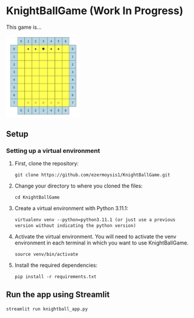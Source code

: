 # KnightBallGame (Work In Progress)

This game is...

<img src="./images/KnightBall_img.png" alt="Project Logo" width="200"/>


## Setup

### Setting up a virtual environment 

1.  First, clone the repository:

    ```
    git clone https://github.com/ezermoysis1/KnightBallGame.git
    ```

2.  Change your directory to where you cloned the files:

    ```
    cd KnightBallGame
    ```

3.  Create a virtual environment with Python 3.11.1:

    ```
    virtualenv venv --python=python3.11.1 (or just use a previous version without indicating the python version)
    ```

4.  Activate the virtual environment. You will need to activate the venv environment in each terminal in which you want to use KnightBallGame.

    ```
    source venv/bin/activate
    ```
5.  Install the required dependencies:

    ```
    pip install -r requirements.txt
    ```

## Run the app using Streamlit

    streamlit run knightball_app.py

